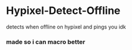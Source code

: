 # Hypixel-Detect-Offline

detects when offline on hypixel and pings you idk
### made so i can macro better

